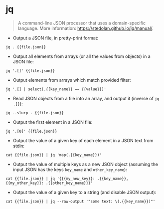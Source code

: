# jq

> A command-line JSON processor that uses a domain-specific language.
> More information: <https://stedolan.github.io/jq/manual/>.

- Output a JSON file, in pretty-print format:

`jq . {{file.json}}`

- Output all elements from arrays (or all the values from objects) in a JSON file:

`jq '.[]' {{file.json}}`

- Output elements from arrays which match provided filter:

`jq '.[] | select(.{{key_name}} == {{value}})'`

- Read JSON objects from a file into an array, and output it (inverse of `jq .[]`):

`jq --slurp . {{file.json}}`

- Output the first element in a JSON file:

`jq '.[0]' {{file.json}}`

- Output the value of a given key of each element in a JSON text from stdin:

`cat {{file.json}} | jq 'map(.{{key_name}})'`

- Output the value of multiple keys as a new JSON object (assuming the input JSON has the keys `key_name` and `other_key_name`):

`cat {{file.json}} | jq '{{{my_new_key}}: .{{key_name}}, {{my_other_key}}: .{{other_key_name}}}'`

- Output the value of a given key to a string (and disable JSON output):

`cat {{file.json}} | jq --raw-output '"some text: \(.{{key_name}})"'`
